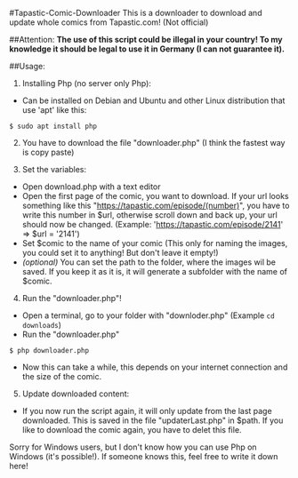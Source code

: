 #Tapastic-Comic-Downloader
This is a downloader to download and update whole comics from Tapastic.com! (Not official)

##Attention:
**The use of this script could be illegal in your country!
To my knowledge it should be legal to use it in Germany (I can not guarantee it).**

##Usage:
1. Installing Php (no server only Php):
 * Can be installed on Debian and Ubuntu and other Linux distribution that use 'apt' like this:
 ```
 $ sudo apt install php
 ```

2. You have to download the file "downloader.php" (I think the fastest way is copy paste)

3. Set the variables:
 * Open download.php with a text editor
 * Open the first page of the comic, you want to download. If your url looks something like this "https://tapastic.com/episode/(number)", you have to write this number in $url, otherwise scroll down and back up, your url should now be changed. (Example: 'https://tapastic.com/episode/2141' => $url = '2141')
 * Set $comic to the name of your comic (This only for naming the images, you could set it to anything! But don't leave it empty!)
 * *(optional)* You can set the path to the folder, where the images wil be saved. If you keep it as it is, it will generate a subfolder with the name of $comic.

4. Run the "downloader.php"!
 * Open a terminal, go to your folder with "downloder.php" (Example ```cd downloads```)
 * Run the "downloader.php"
 ```
 $ php downloader.php
 ```
 * Now this can take a while, this depends on your internet connection and the size of the comic.
 
5. Update downloaded content:
 * If you now run the script again, it will only update from the last page downloaded. This is saved in the file "updaterLast.php" in $path. If you like to download the comic again, you have to delet this file.

Sorry for Windows users, but I don't know how you can use Php on Windows (it's possible!). If someone knows this, feel free to write it down here!
